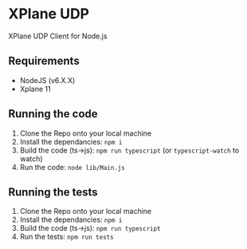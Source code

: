 # XPlane UDP
XPlane UDP Client for Node.js

## Requirements
- NodeJS (v6.X.X)
- Xplane 11

## Running the code
1. Clone the Repo onto your local machine
2. Install the dependancies: `npm i`
3. Build the code (ts->js): `npm run typescript` (or `typescript-watch` to watch)
4. Run the code: `node lib/Main.js`

## Running the tests
1. Clone the Repo onto your local machine
2. Install the dependancies: `npm i`
3. Build the code (ts->js): `npm run typescript`
4. Run the tests: `npm run tests`